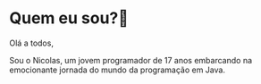 # Quem eu sou?🤔

Olá a todos,

Sou o Nicolas, um jovem programador de 17 anos embarcando na emocionante jornada do mundo da programação em Java.
